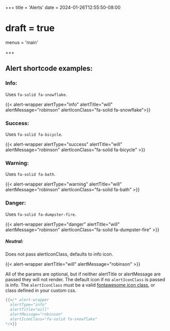 +++
title = 'Alerts'
date = 2024-01-26T12:55:50-08:00
# draft = true
menus = 'main'

+++
## Alert shortcode examples:
  
### Info: 

Uses `fa-solid fa-snowflake`.

{{< alert-wrapper alertType="info" alertTitle="will" alertMessage="robinson" alertIconClass="fa-solid fa-snowflake">}}  

### Success: 

Uses `fa-solid fa-bicycle`.

{{< alert-wrapper alertType="success" alertTitle="will" alertMessage="robinson" alertIconClass="fa-solid fa-bicycle" >}}  

### Warning: 

Uses `fa-solid fa-bath`.

{{< alert-wrapper alertType="warning" alertTitle="will" alertMessage="robinson" alertIconClass="fa-solid fa-bath" >}}  

### Danger: 

Uses `fa-solid fa-dumpster-fire`.

{{< alert-wrapper alertType="danger" alertTitle="will" alertMessage="robinson"  alertIconClass="fa-solid fa-dumpster-fire" >}}

##### Neutral: 

Does not pass alertIconClass, defaults to info icon.

{{< alert-wrapper alertTitle="will" alertMessage="robinson" >}}

All of the params are optional, but if neither alertTitle or alertMessage are passed they will not render. The default icon if no `alertIconClass` is passed is info. The `alertIconClass` must be a valid [fontawesome icon class](https://fontawesome.com/search?o=r&m=free), or class defined in your custom css.
```go
{{</* alert-wrapper 
  alertType="info" 
  alertTitle="will" 
  alertMessage="robinson" 
  alertIconClass="fa-solid fa-snowflake"
*/>}}
```